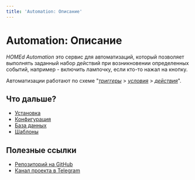 ```yaml
---
title: 'Automation: Описание'
---
```


# Automation: Описание

_HOMEd Automation_ это сервис для автоматизаций, который позволяет выполнять заданный набор действий при возникновении определенных событий, например - включить лампочку, если кто-то нажал на кнопку.

Автоматизации работают по схеме "[_триггеры_](/automation/database/triggers/) > [_условия_](/automation/database/conditions/) > [_действия_](/automation/database/actions/)".

## Что дальше?

- [Установка](/automation/installation/)
- [Конфигурация](/automation/configuration/)
- [База данных](/automation/database/)
- [Шаблоны](/automation/patterns/)

## Полезные ссылки

- [Репозиторий на GitHub](https://github.com/u236/homed-service-automation)
- [Канал проекта в Telegram](https://t.me/homed_info)
